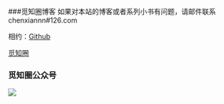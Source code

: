 ###觅知圈博客
如果对本站的博客或者系列小书有问题，请邮件联系chenxiannn\#126.com


相约：[Github](https://github.com/chenxiannn)

[觅知圈](https://www.mizhiquan.com)

### 觅知圈公众号

![](https://www.mizhiquan.com/static/images/qrcode.jpg)
